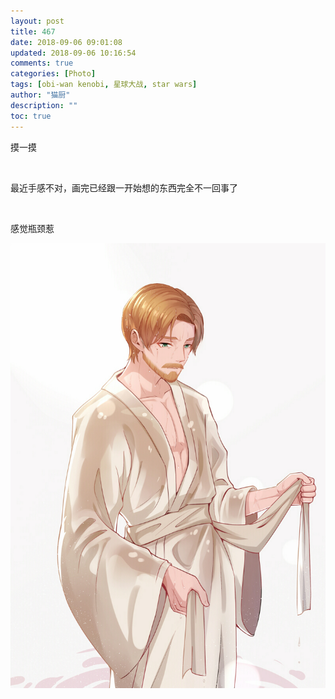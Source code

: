 ```yaml
---
layout: post
title: 467
date: 2018-09-06 09:01:08
updated: 2018-09-06 10:16:54
comments: true
categories: [Photo]
tags: [obi-wan kenobi, 星球大战, star wars]
author: "猫厨"
description: ""
toc: true
---
```


<p>摸一摸</p> 
<br /> 
<p>最近手感不对，画完已经跟一开始想的东西完全不一回事了</p> 
<br /> 
<p>感觉瓶颈惹</p>

![](https://raw.githubusercontent.com/alicewish/meowchain247/master/img_cVZNdzJtQk9JV2V0ZEtRdzdDVks3M3lKSExRUVJFcUcvcVZ3YlZNWGdKRzBZSENiOWRWcUR3PT0.jpg)